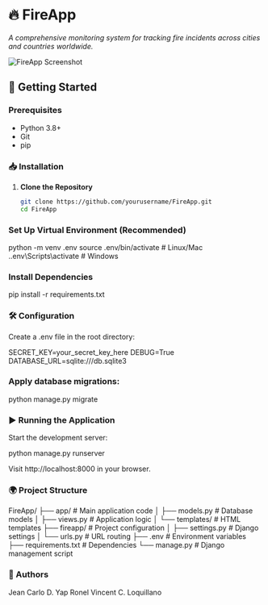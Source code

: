 # 🔥 FireApp

_A comprehensive monitoring system for tracking fire incidents across cities and countries worldwide._

![FireApp Screenshot](https://via.placeholder.com/800x400?text=FireApp+Screenshot) <!-- Replace with actual screenshot -->

## 🚀 Getting Started

### Prerequisites
- Python 3.8+
- Git
- pip

### 📥 Installation

1. **Clone the Repository**
   ```bash
   git clone https://github.com/yourusername/FireApp.git
   cd FireApp

### Set Up Virtual Environment (Recommended)

python -m venv .env
source .env/bin/activate  # Linux/Mac
.\.env\Scripts\activate  # Windows

### Install Dependencies

pip install -r requirements.txt

### 🛠️ Configuration

Create a .env file in the root directory:

SECRET_KEY=your_secret_key_here
DEBUG=True
DATABASE_URL=sqlite:///db.sqlite3

### Apply database migrations:

python manage.py migrate

### ▶️ Running the Application
Start the development server:

python manage.py runserver

Visit http://localhost:8000 in your browser.

### 🌍 Project Structure

FireApp/
├── app/                  # Main application code
│   ├── models.py         # Database models
│   ├── views.py          # Application logic
│   └── templates/        # HTML templates
├── fireapp/              # Project configuration
│   ├── settings.py       # Django settings
│   └── urls.py           # URL routing
├── .env                  # Environment variables
├── requirements.txt      # Dependencies
└── manage.py             # Django management script

### 🤝 Authors

Jean Carlo D. Yap
Ronel Vincent C. Loquillano